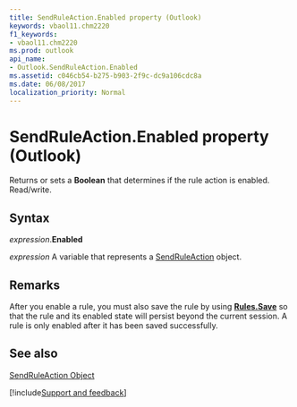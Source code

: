 ```yaml
---
title: SendRuleAction.Enabled property (Outlook)
keywords: vbaol11.chm2220
f1_keywords:
- vbaol11.chm2220
ms.prod: outlook
api_name:
- Outlook.SendRuleAction.Enabled
ms.assetid: c046cb54-b275-b903-2f9c-dc9a106cdc8a
ms.date: 06/08/2017
localization_priority: Normal
---
```



# SendRuleAction.Enabled property (Outlook)

Returns or sets a  **Boolean** that determines if the rule action is enabled. Read/write.


## Syntax

_expression_.**Enabled**

_expression_ A variable that represents a [SendRuleAction](Outlook.SendRuleAction.md) object.


## Remarks

After you enable a rule, you must also save the rule by using  **[Rules.Save](Outlook.Rules.Save.md)** so that the rule and its enabled state will persist beyond the current session. A rule is only enabled after it has been saved successfully.


## See also


[SendRuleAction Object](Outlook.SendRuleAction.md)

[!include[Support and feedback](~/includes/feedback-boilerplate.md)]